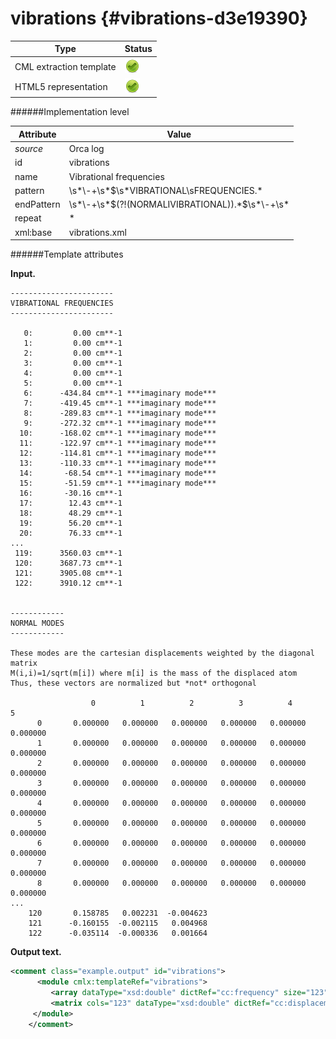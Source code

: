 # vibrations {#vibrations-d3e19390}


| Type                                                                                                                                                                                                  | Status                                                                                                                                                                                                |
|----|----|
| CML extraction template                                                                                                                                                                               | ![](/imgs/Total.png)                                                                                                                                                                                  |
| HTML5 representation                                                                                                                                                                                  | ![](/imgs/Total.png)                                                                                                                                                                                  |

######Implementation level

| Attribute                                                                                                                                                                                             | Value                                                                                                                                                                                                 |
|----|----|
| *source*                                                                                                                                                                                              | Orca log                                                                                                                                                                                              |
| id                                                                                                                                                                                                    | vibrations                                                                                                                                                                                            |
| name                                                                                                                                                                                                  | Vibrational frequencies                                                                                                                                                                               |
| pattern                                                                                                                                                                                               | \\s\*\\-+\\s\*\$\\s\*VIBRATIONAL\\sFREQUENCIES.\*                                                                                                                                                     |
| endPattern                                                                                                                                                                                            | \\s\*\\-+\\s\*\$(?!(NORMALIVIBRATIONAL)).\*\$\\s\*\\-+\\s\*                                                                                                                                           |
| repeat                                                                                                                                                                                                | \*                                                                                                                                                                                                    |
| xml:base                                                                                                                                                                                              | vibrations.xml                                                                                                                                                                                        |

######Template attributes

**Input.**

    -----------------------
    VIBRATIONAL FREQUENCIES
    -----------------------

       0:         0.00 cm**-1
       1:         0.00 cm**-1
       2:         0.00 cm**-1
       3:         0.00 cm**-1
       4:         0.00 cm**-1
       5:         0.00 cm**-1
       6:      -434.84 cm**-1 ***imaginary mode***
       7:      -419.45 cm**-1 ***imaginary mode***
       8:      -289.83 cm**-1 ***imaginary mode***
       9:      -272.32 cm**-1 ***imaginary mode***
      10:      -168.02 cm**-1 ***imaginary mode***
      11:      -122.97 cm**-1 ***imaginary mode***
      12:      -114.81 cm**-1 ***imaginary mode***
      13:      -110.33 cm**-1 ***imaginary mode***
      14:       -68.54 cm**-1 ***imaginary mode***
      15:       -51.59 cm**-1 ***imaginary mode***
      16:       -30.16 cm**-1
      17:        12.43 cm**-1
      18:        48.29 cm**-1
      19:        56.20 cm**-1
      20:        76.33 cm**-1
    ...
     119:      3560.03 cm**-1
     120:      3687.73 cm**-1
     121:      3905.08 cm**-1
     122:      3910.12 cm**-1


    ------------
    NORMAL MODES
    ------------

    These modes are the cartesian displacements weighted by the diagonal matrix
    M(i,i)=1/sqrt(m[i]) where m[i] is the mass of the displaced atom
    Thus, these vectors are normalized but *not* orthogonal

                      0          1          2          3          4          5
          0       0.000000   0.000000   0.000000   0.000000   0.000000   0.000000
          1       0.000000   0.000000   0.000000   0.000000   0.000000   0.000000
          2       0.000000   0.000000   0.000000   0.000000   0.000000   0.000000
          3       0.000000   0.000000   0.000000   0.000000   0.000000   0.000000
          4       0.000000   0.000000   0.000000   0.000000   0.000000   0.000000
          5       0.000000   0.000000   0.000000   0.000000   0.000000   0.000000
          6       0.000000   0.000000   0.000000   0.000000   0.000000   0.000000
          7       0.000000   0.000000   0.000000   0.000000   0.000000   0.000000
          8       0.000000   0.000000   0.000000   0.000000   0.000000   0.000000
    ...
        120       0.158785   0.002231  -0.004623
        121      -0.160155  -0.002115   0.004968
        122      -0.035114  -0.000336   0.001664

        

**Output text.**

```xml
<comment class="example.output" id="vibrations">
      <module cmlx:templateRef="vibrations">
         <array dataType="xsd:double" dictRef="cc:frequency" size="123">0.00 0.00 0.00 0.00 0.00 0.00 -434.84 -419.45 -289.83 -272.32 -168.02 -122.97 -114.81 -110.33 -68.54 -51.59 -30.16 12.43 48.29 56.20 76.33 ... 3560.03 3687.73 3905.08 3910.12</array>
         <matrix cols="123" dataType="xsd:double" dictRef="cc:displacement" rows="123">0.000000 0.000000 0.000000 0.000000 0.000000 0.000000 0.000000 0.000000 0.000000 0.000000 0.000000 0.000000 0.000000 0.000000 0.000000 0.000000 0.000000 0.000000 0.000000 ... -0.000121 -0.000040 -0.000235 -0.000016 0.000051 0.000049 -0.000072 0.000062 0.000277 0.000188 0.000023 -0.000067 0.000039 0.000005 -0.000052 0.000067 0.000027 0.000108 -0.000026 -0.000007 0.000011 0.000079 -0.000014 0.000017 0.000008 -0.000181 0.000019 0.000405 -0.000100 0.001416 -0.004623 0.004968 0.001664</matrix>
     </module>         
    </comment>
```
